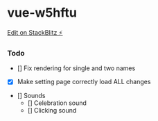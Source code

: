 # vue-w5hftu

[Edit on StackBlitz ⚡️](https://stackblitz.com/edit/vue-w5hftu)

### Todo
 - [] Fix rendering for single and two names
 - [x] Make setting page correctly load ALL changes
 - [] Sounds
    - [] Celebration sound
    - [] Clicking sound